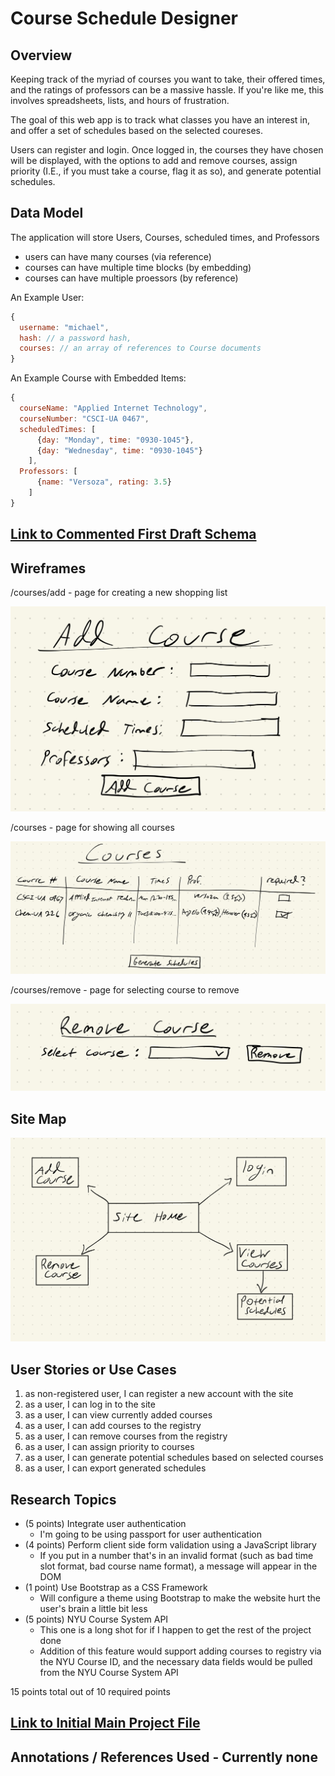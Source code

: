 # Course Schedule Designer

## Overview

Keeping track of the myriad of courses you want to take, their offered times, and the ratings of professors can be a massive hassle. If you're like me, this involves spreadsheets, lists, and hours of frustration.

The goal of this web app is to track what classes you have an interest in, and offer a set of schedules based on the selected coureses. 

Users can register and login. Once logged in, the courses they have chosen will be displayed, with the options to add and remove courses, assign priority (I.E., if you must take a course, flag it as so), and generate potential schedules.

## Data Model

The application will store Users, Courses, scheduled times, and Professors

* users can have many courses (via reference)
* courses can have multiple time blocks (by embedding)
* courses can have multiple proessors (by reference)

An Example User:

```javascript
{
  username: "michael",
  hash: // a password hash,
  courses: // an array of references to Course documents
}
```

An Example Course with Embedded Items:

```javascript
{
  courseName: "Applied Internet Technology",
  courseNumber: "CSCI-UA 0467",
  scheduledTimes: [
      {day: "Monday", time: "0930-1045"},
      {day: "Wednesday", time: "0930-1045"}
    ],
  Professors: [
      {name: "Versoza", rating: 3.5}
    ]
}
```

## [Link to Commented First Draft Schema](models/course.mjs) 

## Wireframes

/courses/add - page for creating a new shopping list

![list create](documentation/add-course.jpeg)

/courses - page for showing all courses

![list](documentation/view-courses.jpeg)

/courses/remove - page for selecting course to remove

![list](documentation/remove-course.jpeg)

## Site Map

![Site map](documentation/site-map.jpeg)

## User Stories or Use Cases

1. as non-registered user, I can register a new account with the site
2. as a user, I can log in to the site
3. as a user, I can view currently added courses
4. as a user, I can add courses to the registry
5. as a user, I can remove courses from the registry
6. as a user, I can assign priority to courses
7. as a user, I can generate potential schedules based on selected courses
8. as a user, I can export generated schedules

## Research Topics

* (5 points) Integrate user authentication
    * I'm going to be using passport for user authentication
* (4 points) Perform client side form validation using a JavaScript library
    * If you put in a number that's in an invalid format (such as bad time slot format, bad course name format), a message will appear in the DOM
* (1 point) Use Bootstrap as a CSS Framework
    * Will configure a theme using Bootstrap to make the website hurt the user's brain a little bit less
* (5 points) NYU Course System API
    * This one is a long shot for if I happen to get the rest of the project done
    * Addition of this feature would support adding courses to registry via the NYU Course ID, and the necessary data fields would be pulled from the NYU Course System API

15 points total out of 10 required points

## [Link to Initial Main Project File](app.mjs) 

## Annotations / References Used - Currently none

